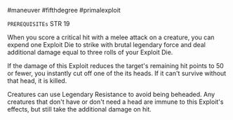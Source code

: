 #maneuver #fifthdegree #primalexploit 

`PREREQUISITEs`
STR 19

When you score a critical hit with a melee attack on a creature, you can expend one Exploit Die to strike with brutal legendary force and deal additional damage equal to three rolls of your Exploit Die. 

If the damage of this Exploit reduces the target's remaining hit points to 50 or fewer, you instantly cut off one of the its heads. If it can't survive without that head, it is killed. 

Creatures can use Legendary Resistance to avoid being beheaded. Any creatures that don't have or don't need a head are immune to this Exploit's effects, but still take the additional damage on hit.